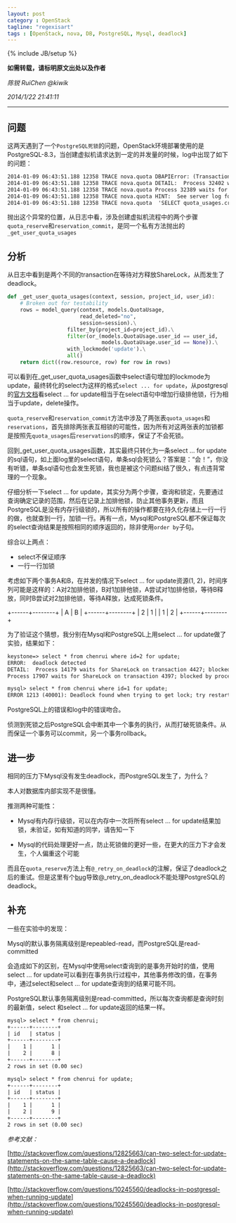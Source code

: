 ```yaml
---
layout: post
category : OpenStack
tagline: "regexisart"
tags : [OpenStack, nova, DB, PostgreSQL, Mysql, deadlock]
---
```

{% include JB/setup %}

**如需转载，请标明原文出处以及作者**

*陈锐 RuiChen @kiwik*

*2014/1/22 21:41:11*

----------


## 问题

这两天遇到了一个`PostgreSQL死锁`的问题，OpenStack环境部署使用的是PostgreSQL-8.3，当创建虚拟机请求达到一定的并发量的时候，log中出现了如下的问题：

```txt
2014-01-09 06:43:51.188 12358 TRACE nova.quota DBAPIError: (TransactionRollbackError) deadlock detected
2014-01-09 06:43:51.188 12358 TRACE nova.quota DETAIL:  Process 32402 waits for ShareLock on transaction 2016703; blocked by process 32389.
2014-01-09 06:43:51.188 12358 TRACE nova.quota Process 32389 waits for ShareLock on transaction 2016704; blocked by process 32402.
2014-01-09 06:43:51.188 12358 TRACE nova.quota HINT:  See server log for query details.
2014-01-09 06:43:51.188 12358 TRACE nova.quota  'SELECT quota_usages.created_at AS quota_usages_created_at, quota_usages.updated_at AS quota_usages_updated_at, quota_usages.deleted_at AS quota_usages_deleted_at, quota_usages.deleted AS quota_usages_deleted, quota_usages.id AS quota_usages_id, quota_usages.project_id AS quota_usages_project_id, quota_usages.user_id AS quota_usages_user_id, quota_usages.resource AS quota_usages_resource, quota_usages.in_use AS quota_usages_in_use, quota_usages.reserved AS quota_usages_reserved, quota_usages.until_refresh AS quota_usages_until_refresh \nFROM quota_usages \nWHERE quota_usages.deleted = %(deleted_1)s AND quota_usages.project_id = %(project_id_1)s AND (quota_usages.user_id = %(user_id_1)s OR quota_usages.user_id IS NULL) FOR UPDATE' {'project_id_1': u'8891d4478bbf48ad992f050cdf55e9b5', 'user_id_1': u'22b6a9fe91b349639ce39146274a25ba', 'deleted_1': 0}
```

抛出这个异常的位置，从日志中看，涉及创建虚拟机流程中的两个步骤`quota_reserve`和`reservation_commit`，是同一个私有方法抛出的`_get_user_quota_usages`

## 分析

从日志中看到是两个不同的transaction在等待对方释放ShareLock，从而发生了deadlock。

```python
def _get_user_quota_usages(context, session, project_id, user_id):
    # Broken out for testability
    rows = model_query(context, models.QuotaUsage,
                       read_deleted="no",
                       session=session).\
                   filter_by(project_id=project_id).\
                   filter(or_(models.QuotaUsage.user_id == user_id,
                              models.QuotaUsage.user_id == None)).\
                   with_lockmode('update').\
                   all()
    return dict((row.resource, row) for row in rows)
```

可以看到在_get_user_quota_usages函数中select语句增加的lockmode为update，最终转化的select为这样的格式`select ... for update`，从postgresql的[官方文档](http://www.postgresql.org/docs/8.2/static/explicit-locking.html)看select ... for update相当于在select语句中增加行级排他锁，行为相当于update，delete操作。

`quota_reserve`和`reservation_commit`方法中涉及了两张表`quota_usages`和`reservations`，首先排除两张表互相锁的可能性，因为所有对这两张表的加锁都是按照先`quota_usages`后`reservations`的顺序，保证了不会死锁。

回到_get_user_quota_usages函数，其实最终只转化为一条select ... for update的sql语句，如上面log里的select语句，单条sql会死锁么？答案是：“会！”，你没有听错，单条sql语句也会发生死锁，我也是被这个问题纠结了很久，有点违背常理的一个现象。

仔细分析一下select ... for update，其实分为两个步骤，查询和锁定，先要通过查询确定记录的范围，然后在记录上加排他锁，防止其他事务更新，而且PostgreSQL是没有内存行级锁的，所以所有的操作都要在持久化存储上一行一行的做，也就查到一行，加锁一行。再有一点，Mysql和PostgreSQL都不保证每次的select查询结果是按照相同的顺序返回的，除非使用`order by`子句。

综合以上两点：

- select不保证顺序
- 一行一行加锁

考虑如下两个事务A和B，在并发的情况下select ... for update资源(1, 2)，时间序列可能是这样的：A对2加排他锁，B对1加排他锁，A尝试对1加排他锁，等待B释放，同时B尝试对2加排他锁，等待A释放，达成死锁条件。

+------+--------+
|   A  |    B   |
+------+--------+
|    2 |      1 |
|    1 |      2 |
+------+--------+

为了验证这个猜想，我分别在Mysql和PostgreSQL上用select ... for update做了实验，结果如下：

```txt
keystone=> select * from chenrui where id=2 for update; 
ERROR:  deadlock detected
DETAIL:  Process 14179 waits for ShareLock on transaction 4427; blocked by process 17907.
Process 17907 waits for ShareLock on transaction 4397; blocked by process 14179.

mysql> select * from chenrui where id=1 for update; 
ERROR 1213 (40001): Deadlock found when trying to get lock; try restarting transaction
```

PostgreSQL上的错误和log中的错误吻合。

侦测到死锁之后PostgreSQL会中断其中一个事务的执行，从而打破死锁条件。从而保证一个事务可以commit，另一个事务rollback。

## 进一步

相同的压力下Mysql没有发生deadlock，而PostgreSQL发生了，为什么？

本人对数据库内部实现不是很懂。

推测两种可能性：

- Mysql有内存行级锁，可以在内存中一次将所有select ... for update结果加锁，未验证，如有知道的同学，请告知一下

- Mysql的代码处理更好一点，防止死锁做的更好一些，在更大的压力下才会发生，个人偏重这个可能

而且在`quota_reserve`方法上有`@_retry_on_deadlock`的注解，保证了deadlock之后的重试。但是这里有个[bug](https://bugs.launchpad.net/nova/+bug/1270725)导致@\_retry\_on\_deadlock不能处理PostgreSQL的deadlock。

## 补充

一些在实验中的发现：

Mysql的默认事务隔离级别是repeabled-read，而PostgreSQL是read-committed

会造成如下的区别，在Mysql中使用select查询到的是事务开始时的值，使用select ... for update可以看到在事务执行过程中，其他事务修改的值，在事务中，通过select和select ... for update查询到的结果可能不同。

PostgreSQL默认事务隔离级别是read-committed，所以每次查询都是查询时刻的最新值，select 和select ... for update返回的结果一样。

```txt
mysql> select * from chenrui;
+------+--------+
| id   | status |
+------+--------+
|    1 |      1 |
|    2 |      8 |
+------+--------+
2 rows in set (0.00 sec)

mysql> select * from chenrui for update;
+------+--------+
| id   | status |
+------+--------+
|    1 |      1 |
|    2 |      9 |
+------+--------+
2 rows in set (0.00 sec)
```

*参考文献：*

[http://stackoverflow.com/questions/12825663/can-two-select-for-update-statements-on-the-same-table-cause-a-deadlock](http://stackoverflow.com/questions/12825663/can-two-select-for-update-statements-on-the-same-table-cause-a-deadlock)

[http://stackoverflow.com/questions/10245560/deadlocks-in-postgresql-when-running-update](http://stackoverflow.com/questions/10245560/deadlocks-in-postgresql-when-running-update)
